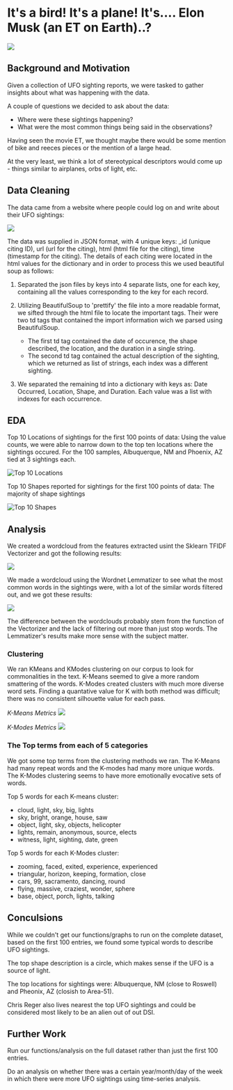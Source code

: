 # It's a bird! It's a plane! It's.... Elon Musk (an ET on Earth)..?

![](images/elon.jpg)

## Background and Motivation

Given a collection of UFO sighting reports, we were tasked to gather insights about what was happening with the data. 

A couple of questions we decided to ask about the data: 

- Where were these sightings happening?
- What were the most common things being said in the observations? 

Having seen the movie ET, we thought maybe there would be some mention of bike and reeces pieces or the mention of a large head. 

At the very least, we think a lot of stereotypical descriptors would come up - things similar to airplanes, orbs of light, etc.

## Data Cleaning

The data came from a website where people could log on and write about their UFO sightings:

![](images/screenshot.png)

The data was supplied in JSON format, with 4 unique keys: _id (unique citing ID), url (url for the citing), html (html file for the citing), time (timestamp for the citing). The details of each citing were located in the html values for the dictionary and in order to process this we used beautiful soup as follows:

1. Separated the json files by keys into 4 separate lists, one for each key, containing all the values corresponding to the key for each record.

2. Utilizing BeautifulSoup to 'prettify' the file into a more readable format, we sifted through the html file to locate the important tags.  Their were two td tags that contained the import information wich we parsed using BeautifulSoup.
    * The first td tag contained the date of occurence, the shape described, the location, and the duration in a single string.
    * The second td tag contained the actual description of the sighting, which we returned as list of strings, each index was a different sighting.

3. We separated the remaining td into a dictionary with keys as: Date Occurred, Location, Shape, and Duration. Each value was a list with indexes for each occurrence.  




## EDA

Top 10 Locations of sightings for the first 100 points of data:
Using the value counts, we were able to narrow down to the top ten locations where the sightings occured. For the 100 samples, Albuquerque, NM and Phoenix, AZ tied at 3 sightings each.
<p>

![Top 10 Locations](images/top_ten_location.png)

</p>

Top 10 Shapes reported for sightings for the first 100 points of data:
The majority of shape sightings
<p>

![Top 10 Shapes](images/top_ten_shapes.png)

</p>

## Analysis

We created a wordcloud from the features extracted usint the Sklearn TFIDF Vectorizer and got the following results:

![](images/wordcloud_tfidf.png)

We made a wordcloud using the Wordnet Lemmatizer to see what the most common words in the sightings were, with a lot of the similar words filtered out, and we got these results:

![](images/wordcloud.png)

The difference between the wordclouds probably stem from the function of the Vectorizer and the lack of filtering out more than just stop words. The Lemmatizer's results make more sense with the subject matter. 

### Clustering
We ran KMeans and KModes clustering on our corpus to look for commonalities in the text. K-Means seemed to give a more random smattering of the words. K-Modes created clusters with much more diverse word sets. Finding a quantative value for K with both method was difficult; there was no consistent silhouette value for each pass.

*K-Means Metrics*
![](images/kmeans-metrics.png)

*K-Modes Metrics*
![](images/kmodes-metrics.png)

### The Top terms from each of 5 categories
We got some top terms from the clustering methods we ran. The K-Means had many repeat words and the K-modes had many more unique words. The K-Modes clustering seems to have more emotionally evocative sets of words. 

Top 5 words for each K-means cluster:
- cloud, light, sky, big, lights
- sky, bright, orange, house, saw
- object, light, sky, objects, helicopter
- lights, remain, anonymous, source, elects
- witness, light, sighting, date, green


Top 5 words for each K-Modes cluster:
- zooming, faced, exited, experience, experienced
- triangular, horizon, keeping, formation, close
- cars, 99, sacramento, dancing, round
- flying, massive, craziest, wonder, sphere
- base, object, porch, lights, talking


## Conculsions

While we couldn't get our functions/graphs to run on the complete dataset, based on the first 100 entries, we found some typical words to describe UFO sightings. 

The top shape description is a circle, which makes sense if the UFO is a source of light. 

The top locations for sightings were: Albuquerque, NM (close to Roswell) and Pheonix, AZ (closish to Area-51). 

Chris Reger also lives nearest the top UFO sightings and could be considered most likely to be an alien out of out DSI.

## Further Work

Run our functions/analysis on the full dataset rather than just the first 100 entries.

Do an analysis on whether there was a certain year/month/day of the week in which there were more UFO sightings using time-series analysis.





